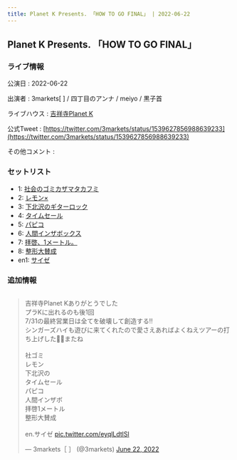 ```yaml
---
title: Planet K Presents. 「HOW TO GO FINAL」 | 2022-06-22
---
```

## Planet K Presents. 「HOW TO GO FINAL」

### ライブ情報

公演日
:    2022-06-22

出演者
:    3markets[ ] / 四丁目のアンナ / meiyo / 黒子首

ライブハウス
:    [吉祥寺Planet K](livehouse003.html)

公式Tweet
:    [https://twitter.com/3markets/status/1539627856988639233](https://twitter.com/3markets/status/1539627856988639233)

その他コメント
:    

### セットリスト

*  1: [社会のゴミカザマタカフミ](song002.html)
*  2: [レモン×](song003.html)
*  3: [下北沢のギターロック](song015.html)
*  4: [タイムセール](song007.html)
*  5: [パピコ](song036.html)
*  6: [人間インザボックス](song016.html)
*  7: [拝啓、1メートル。](song010.html)
*  8: [整形大賛成](song005.html)
*  en1: [サイゼ](song004.html)


### 追加情報


<img src="">

<blockquote class="twitter-tweet"><p lang="ja" dir="ltr">吉祥寺Planet Kありがとうでした<br>プラKに出れるのも後1回<br>7/31の最終営業日は全てを破壊して創造する‼️<br>シンガーズハイも遊びに来てくれたので愛さえあればよくねえツアーの打ち上げした🗿🗿またね<br><br>社ゴミ<br>レモン<br>下北沢の<br>タイムセール<br>パピコ<br>人間インザボ<br>拝啓1メートル<br>整形大賛成<br><br>en.サイゼ <a href="https://t.co/eyqlLdtlSl">pic.twitter.com/eyqlLdtlSl</a></p>&mdash; 3markets［ ］ (@3markets) <a href="https://twitter.com/3markets/status/1539627856988639233?ref_src=twsrc%5Etfw">June 22, 2022</a></blockquote>
<script async src="https://platform.twitter.com/widgets.js" charset="utf-8"></script>


